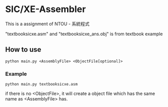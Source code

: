 # SIC/XE-Assembler

This is a assignment of NTOU - 系統程式

"textbooksicxe.asm" and "textbooksicxe_ans.obj" is from textbook example

## How to use
```
python main.py <AssemblyFile> <ObjectFile[optional]>
```
### Example
```
python main.py textbooksicxe.asm
```
if there is no \<ObjectFile>, it will create a object file which has the same name as \<AssemblyFile> has.
